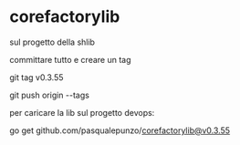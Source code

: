 # corefactorylib

sul progetto della shlib 

committare tutto e creare un tag

git tag v0.3.55

git push origin --tags

 

 

per caricare la lib sul progetto devops:

go get github.com/pasqualepunzo/corefactorylib@v0.3.55
